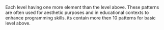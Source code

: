 Each level having one more element than the level above. These patterns are often used for aesthetic purposes and in educational contexts to enhance programming skills.
its contain more then 10 patterns for basic level above.
